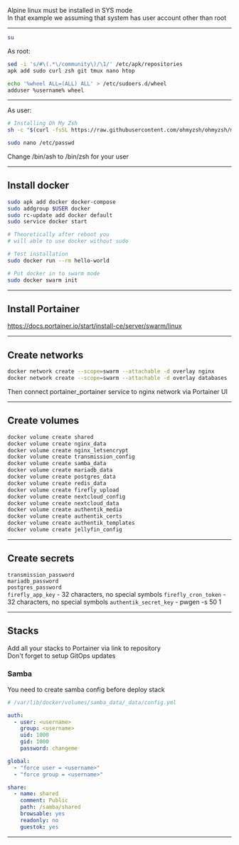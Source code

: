 Alpine linux must be installed in SYS mode  
In that example we assuming that system has user account other than root

---

```sh
su
```
As root:
```sh
sed -i 's/#\(.*\/community\)/\1/' /etc/apk/repositories
apk add sudo curl zsh git tmux nano htop

echo '%wheel ALL=(ALL) ALL' > /etc/sudoers.d/wheel
adduser %username% wheel
```
---
As user: 
```sh
# Installing Oh My Zsh
sh -c "$(curl -fsSL https://raw.githubusercontent.com/ohmyzsh/ohmyzsh/master/tools/install.sh)"

sudo nano /etc/passwd
```
Change /bin/ash to /bin/zsh for your user

---
## Install docker
```sh
sudo apk add docker docker-compose
sudo addgroup $USER docker
sudo rc-update add docker default
sudo service docker start

# Theoretically after reboot you
# will able to use docker without sudo

# Test installation
sudo docker run --rm hello-world

# Put docker in to swarm mode
sudo docker swarm init
```
---
## Install Portainer  
https://docs.portainer.io/start/install-ce/server/swarm/linux

---
## Create networks
```sh
docker network create --scope=swarm --attachable -d overlay nginx
docker network create --scope=swarm --attachable -d overlay databases
```
Then connect portainer_portainer service to nginx network via Portainer UI

---
## Create volumes
```sh
docker volume create shared
docker volume create nginx_data
docker volume create nginx_letsencrypt
docker volume create transmission_config
docker volume create samba_data
docker volume create mariadb_data
docker volume create postgres_data
docker volume create redis_data
docker volume create firefly_upload
docker volume create nextcloud_config
docker volume create nextcloud_data
docker volume create authentik_media
docker volume create authentik_certs
docker volume create authentik_templates
docker volume create jellyfin_config
```
---

## Create secrets  

`transmission_password`  
`mariadb_password`  
`postgres_password`  
`firefly_app_key` - 32 characters, no special symbols
`firefly_cron_token` - 32 characters, no special symbols
`authentik_secret_key` - pwgen -s 50 1


---

## Stacks

Add all your stacks to Portainer via link to repository  
Don't forget to setup GitOps updates

### Samba
You need to create samba config before deploy stack
```yaml
# /var/lib/docker/volumes/samba_data/_data/config.yml 

auth:
  - user: <username>
    group: <username>
    uid: 1000
    gid: 1000
    password: changeme

global:
  - "force user = <username>"
  - "force group = <username>"

share:
  - name: shared
    comment: Public
    path: /samba/shared
    browsable: yes
    readonly: no
    guestok: yes


```

---
